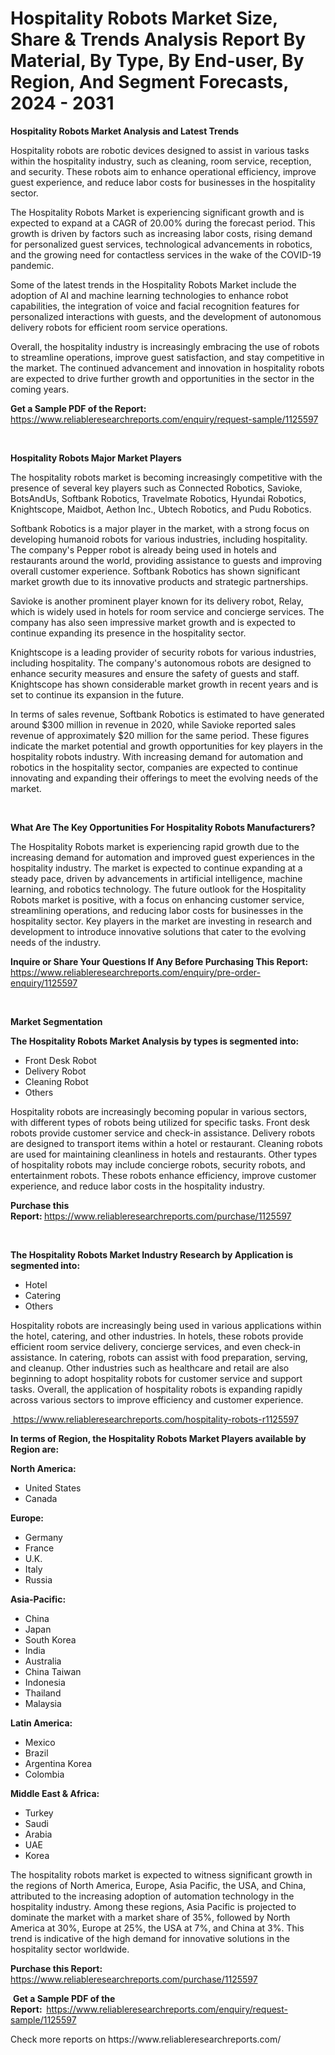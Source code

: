<p><h1>Hospitality Robots Market Size, Share & Trends Analysis Report By Material, By Type, By End-user, By Region, And Segment Forecasts, 2024 - 2031</h1></p><p><strong>Hospitality Robots Market Analysis and Latest Trends</strong></p>
<p><p>Hospitality robots are robotic devices designed to assist in various tasks within the hospitality industry, such as cleaning, room service, reception, and security. These robots aim to enhance operational efficiency, improve guest experience, and reduce labor costs for businesses in the hospitality sector.</p><p>The Hospitality Robots Market is experiencing significant growth and is expected to expand at a CAGR of 20.00% during the forecast period. This growth is driven by factors such as increasing labor costs, rising demand for personalized guest services, technological advancements in robotics, and the growing need for contactless services in the wake of the COVID-19 pandemic.</p><p>Some of the latest trends in the Hospitality Robots Market include the adoption of AI and machine learning technologies to enhance robot capabilities, the integration of voice and facial recognition features for personalized interactions with guests, and the development of autonomous delivery robots for efficient room service operations.</p><p>Overall, the hospitality industry is increasingly embracing the use of robots to streamline operations, improve guest satisfaction, and stay competitive in the market. The continued advancement and innovation in hospitality robots are expected to drive further growth and opportunities in the sector in the coming years.</p></p>
<p><strong>Get a Sample PDF of the Report:&nbsp;</strong> <a href="https://www.reliableresearchreports.com/enquiry/request-sample/1125597">https://www.reliableresearchreports.com/enquiry/request-sample/1125597</a></p>
<p>&nbsp;</p>
<p><strong>Hospitality Robots Major Market Players</strong></p>
<p><p>The hospitality robots market is becoming increasingly competitive with the presence of several key players such as Connected Robotics, Savioke, BotsAndUs, Softbank Robotics, Travelmate Robotics, Hyundai Robotics, Knightscope, Maidbot, Aethon Inc., Ubtech Robotics, and Pudu Robotics.</p><p>Softbank Robotics is a major player in the market, with a strong focus on developing humanoid robots for various industries, including hospitality. The company's Pepper robot is already being used in hotels and restaurants around the world, providing assistance to guests and improving overall customer experience. Softbank Robotics has shown significant market growth due to its innovative products and strategic partnerships.</p><p>Savioke is another prominent player known for its delivery robot, Relay, which is widely used in hotels for room service and concierge services. The company has also seen impressive market growth and is expected to continue expanding its presence in the hospitality sector.</p><p>Knightscope is a leading provider of security robots for various industries, including hospitality. The company's autonomous robots are designed to enhance security measures and ensure the safety of guests and staff. Knightscope has shown considerable market growth in recent years and is set to continue its expansion in the future.</p><p>In terms of sales revenue, Softbank Robotics is estimated to have generated around $300 million in revenue in 2020, while Savioke reported sales revenue of approximately $20 million for the same period. These figures indicate the market potential and growth opportunities for key players in the hospitality robots industry. With increasing demand for automation and robotics in the hospitality sector, companies are expected to continue innovating and expanding their offerings to meet the evolving needs of the market.</p></p>
<p>&nbsp;</p>
<p><strong>What Are The Key Opportunities For Hospitality Robots Manufacturers?</strong></p>
<p><p>The Hospitality Robots market is experiencing rapid growth due to the increasing demand for automation and improved guest experiences in the hospitality industry. The market is expected to continue expanding at a steady pace, driven by advancements in artificial intelligence, machine learning, and robotics technology. The future outlook for the Hospitality Robots market is positive, with a focus on enhancing customer service, streamlining operations, and reducing labor costs for businesses in the hospitality sector. Key players in the market are investing in research and development to introduce innovative solutions that cater to the evolving needs of the industry.</p></p>
<p><strong>Inquire or Share Your Questions If Any Before Purchasing This Report:</strong> <a href="https://www.reliableresearchreports.com/enquiry/pre-order-enquiry/1125597">https://www.reliableresearchreports.com/enquiry/pre-order-enquiry/1125597</a></p>
<p>&nbsp;</p>
<p><strong>Market Segmentation</strong></p>
<p><strong>The Hospitality Robots Market Analysis by types is segmented into:</strong></p>
<p><ul><li>Front Desk Robot</li><li>Delivery Robot</li><li>Cleaning Robot</li><li>Others</li></ul></p>
<p><p>Hospitality robots are increasingly becoming popular in various sectors, with different types of robots being utilized for specific tasks. Front desk robots provide customer service and check-in assistance. Delivery robots are designed to transport items within a hotel or restaurant. Cleaning robots are used for maintaining cleanliness in hotels and restaurants. Other types of hospitality robots may include concierge robots, security robots, and entertainment robots. These robots enhance efficiency, improve customer experience, and reduce labor costs in the hospitality industry.</p></p>
<p><strong>Purchase this Report:&nbsp;</strong><a href="https://www.reliableresearchreports.com/purchase/1125597">https://www.reliableresearchreports.com/purchase/1125597</a></p>
<p>&nbsp;</p>
<p><strong>The Hospitality Robots Market Industry Research by Application is segmented into:</strong></p>
<p><ul><li>Hotel</li><li>Catering</li><li>Others</li></ul></p>
<p><p>Hospitality robots are increasingly being used in various applications within the hotel, catering, and other industries. In hotels, these robots provide efficient room service delivery, concierge services, and even check-in assistance. In catering, robots can assist with food preparation, serving, and cleanup. Other industries such as healthcare and retail are also beginning to adopt hospitality robots for customer service and support tasks. Overall, the application of hospitality robots is expanding rapidly across various sectors to improve efficiency and customer experience.</p></p>
<p><a href="https://www.reliableresearchreports.com/hospitality-robots-r1125597">&nbsp;https://www.reliableresearchreports.com/hospitality-robots-r1125597</a></p>
<p><strong>In terms of Region, the Hospitality Robots Market Players available by Region are:</strong></p>
<p>
    <p> <strong> North America: </strong>
        <ul>
            <li>United States</li>
            <li>Canada</li>
        </ul>
        </p> 
    <p> <strong> Europe: </strong>
        <ul>
            <li>Germany</li>
            <li>France</li>
            <li>U.K.</li>
            <li>Italy</li>
            <li>Russia</li>
        </ul>
        </p> 
    <p> <strong> Asia-Pacific: </strong>
        <ul>
            <li>China</li>
            <li>Japan</li>
            <li>South Korea</li>
            <li>India</li>
            <li>Australia</li>
            <li>China Taiwan</li>
            <li>Indonesia</li>
            <li>Thailand</li>
            <li>Malaysia</li>
        </ul>
        </p> 
    <p> <strong> Latin America: </strong>
        <ul>
            <li>Mexico</li>
            <li>Brazil</li>
            <li>Argentina Korea</li>
            <li>Colombia</li>
        </ul>
        </p> 
    <p> <strong> Middle East & Africa: </strong>
        <ul>
            <li>Turkey</li>
            <li>Saudi</li>
            <li>Arabia</li>
            <li>UAE</li>
            <li>Korea</li>
        </ul>
    </p>
    </p>
<p><p>The hospitality robots market is expected to witness significant growth in the regions of North America, Europe, Asia Pacific, the USA, and China, attributed to the increasing adoption of automation technology in the hospitality industry. Among these regions, Asia Pacific is projected to dominate the market with a market share of 35%, followed by North America at 30%, Europe at 25%, the USA at 7%, and China at 3%. This trend is indicative of the high demand for innovative solutions in the hospitality sector worldwide.</p></p>
<p><strong>Purchase this Report: </strong><a href="https://www.reliableresearchreports.com/purchase/1125597">https://www.reliableresearchreports.com/purchase/1125597</a></p>
<p>&nbsp;<strong>Get a Sample PDF of the Report:&nbsp;&nbsp;</strong><a href="https://www.reliableresearchreports.com/enquiry/request-sample/1125597">https://www.reliableresearchreports.com/enquiry/request-sample/1125597</a></p>
<p><strong></strong></p>
<p>Check more reports on https://www.reliableresearchreports.com/</p>